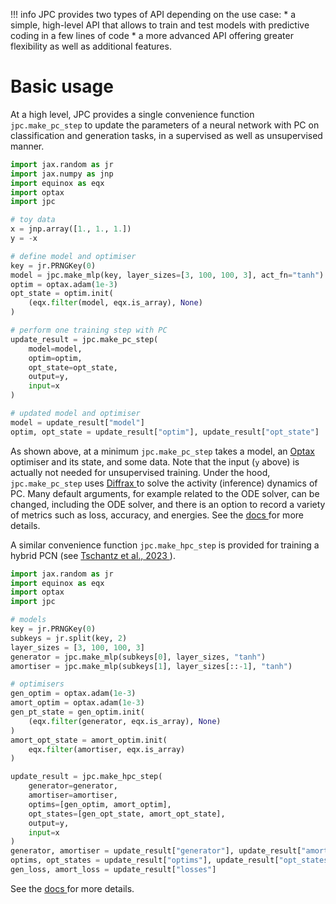 !!! info 
    JPC provides two types of API depending on the use case:
    * a simple, high-level API that allows to train and test models with predictive 
    coding in a few lines of code 
    * a more advanced API offering greater flexibility as well as additional features.

# Basic usage

At a high level, JPC provides a single convenience function `jpc.make_pc_step` 
to update the parameters of a neural network with PC on classification and 
generation tasks, in a supervised as well as unsupervised manner.
```py
import jax.random as jr
import jax.numpy as jnp
import equinox as eqx
import optax
import jpc

# toy data
x = jnp.array([1., 1., 1.])
y = -x

# define model and optimiser
key = jr.PRNGKey(0)
model = jpc.make_mlp(key, layer_sizes=[3, 100, 100, 3], act_fn="tanh")
optim = optax.adam(1e-3)
opt_state = optim.init(
    (eqx.filter(model, eqx.is_array), None)
)

# perform one training step with PC
update_result = jpc.make_pc_step(
    model=model,
    optim=optim,
    opt_state=opt_state,
    output=y,
    input=x
)

# updated model and optimiser
model = update_result["model"]
optim, opt_state = update_result["optim"], update_result["opt_state"]
```
As shown above, at a minimum `jpc.make_pc_step` takes a model, an [Optax
](https://github.com/google-deepmind/optax) optimiser and its 
state, and some data. Note that the input (`y` above) is actually not needed for
unsupervised training. Under the hood, `jpc.make_pc_step` uses [Diffrax
](https://github.com/patrick-kidger/diffrax) to solve the activity (inference) 
dynamics of PC. Many default arguments, for example related to the ODE solver,
can be changed, including the ODE solver, and there is an option to record a 
variety of metrics such as loss, accuracy, and energies. See the [docs
](https://thebuckleylab.github.io/jpc/api/Training/#jpc.make_pc_step) for more 
details.

A similar convenience function `jpc.make_hpc_step` is provided for training a 
hybrid PCN (see [Tschantz et al., 2023
](https://journals.plos.org/ploscompbiol/article?id=10.1371/journal.pcbi.1011280)).
```py
import jax.random as jr
import equinox as eqx
import optax
import jpc

# models
key = jr.PRNGKey(0)
subkeys = jr.split(key, 2)
layer_sizes = [3, 100, 100, 3]
generator = jpc.make_mlp(subkeys[0], layer_sizes, "tanh")
amortiser = jpc.make_mlp(subkeys[1], layer_sizes[::-1], "tanh")

# optimisers
gen_optim = optax.adam(1e-3)
amort_optim = optax.adam(1e-3)
gen_pt_state = gen_optim.init(
    (eqx.filter(generator, eqx.is_array), None)
)
amort_opt_state = amort_optim.init(
    eqx.filter(amortiser, eqx.is_array)
)

update_result = jpc.make_hpc_step(
    generator=generator,
    amortiser=amortiser,
    optims=[gen_optim, amort_optim],
    opt_states=[gen_opt_state, amort_opt_state],
    output=y,
    input=x
)
generator, amortiser = update_result["generator"], update_result["amortiser"]
optims, opt_states = update_result["optims"], update_result["opt_states"]
gen_loss, amort_loss = update_result["losses"]
```
See the [docs
](https://thebuckleylab.github.io/jpc/api/Training/#jpc.make_hpc_step) for more 
details.
